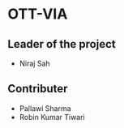 # OTT-VIA

## Leader of the project

* Niraj Sah

## Contributer

* Pallawi Sharma
* Robin Kumar Tiwari
